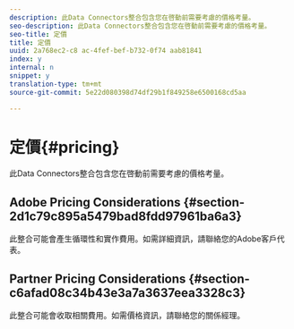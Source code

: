 ```yaml
---
description: 此Data Connectors整合包含您在啓動前需要考慮的價格考量。
seo-description: 此Data Connectors整合包含您在啓動前需要考慮的價格考量。
seo-title: 定價
title: 定價
uuid: 2a768ec2-c8 ac-4fef-bef-b732-0f74 aab81841
index: y
internal: n
snippet: y
translation-type: tm+mt
source-git-commit: 5e22d080398d74df29b1f849258e6500168cd5aa

---
```



# 定價{#pricing}

此Data Connectors整合包含您在啓動前需要考慮的價格考量。

## Adobe Pricing Considerations {#section-2d1c79c895a5479bad8fdd97961ba6a3}

此整合可能會產生循環性和實作費用。如需詳細資訊，請聯絡您的Adobe客戶代表。

## Partner Pricing Considerations {#section-c6afad08c34b43e3a7a3637eea3328c3}

此整合可能會收取相關費用。如需價格資訊，請聯絡您的關係經理。
